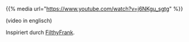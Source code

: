 <!--
.. title: habe u seen alien pls
.. slug: habe-u-seen-alien-pls
.. date: 2019-03-28 12:00:00 UTC+01:00
.. tags:
.. category: video
.. link:
.. description:
.. type: text
-->

{{% media url="https://www.youtube.com/watch?v=j6NKgu_sgtg" %}}

(video in englisch)

Inspiriert durch [FilthyFrank](https://www.youtube.com/watch?v=EtxBvU21J28).
